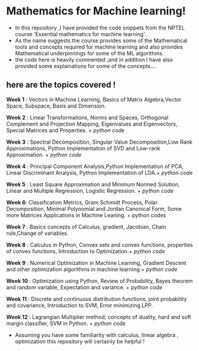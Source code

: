 # Mathematics for Machine learning!

- In this repository ,I have provided the code snippets from the NPTEL course 'Essential mathematics for machine learning'.
- As the name suggests the course provides some of the Mathematical tools and concepts required for machine learning and also provides Mathematical underpinnings for some of the ML algorithms.
- the code here is heavily commented ,and in addition I have also provided some explainations for some of the concepts....

## here are the topics covered !

**Week 1** : Vectors in Machine Learning, Basics of Matrix Algebra,Vector Space, Subspace, Basis and Dimension.

**Week 2** : Linear Transformations, Norms and Spaces, Orthogonal Complement and Projection Mapping, Eigenvalues and Eigenvectors, Special Matrices and Properties. + _python code_

**Week 3** : Spectral Decomposition, Singular Value Decomposition,Low Rank Approximations, Python Implementation of SVD and Low-rank Approximation. + _python code_

**Week 4** : Principal Component Analysis,Python Implementation of PCA, Linear Discriminant Analysis, Python Implementation of LDA.+ _python code_

**Week 5** : Least Square Approximation and Minimum Normed Solution, Linear and Multiple Regression, Logistic Regression. + _python code_

**Week 6**: Classification Metrics, Gram Schmidt Process, Polar Decomposition, Minimal Polynomial and Jordan Canonical Form, Some more Matrices Applications in Machine Leaning. + python codes

**Week 7** : Basics concepts of Calculus, gradient, Jacobian, Chain rule,Change of variables.

**Week 8** : Calculus in Python, Convex sets and convex functions, properties of convex functions, Introduction to Optimization.+ _python code_

**Week 9** : Numerical Optimization in Machine Learning, Gradient Descent and other optimization algorithms in machine learning.+ _python code_

**Week 10** : Optimization using Python, Review of Probability, Bayes theorem and random variable, Expectation and variance. + _python code_

**Week 11** : Discrete and continuous distribution functions, joint probability and covariance, Introduction to SVM, Error minimizing LPP.

**Week 12** : Lagrangian Multiplier method, concepts of duality, hard and soft margin classifier, SVM in Python. + _python code_

- Assuming you have some familiarity with calculus, linear algebra , optimization this repository will certainly be helpful !

